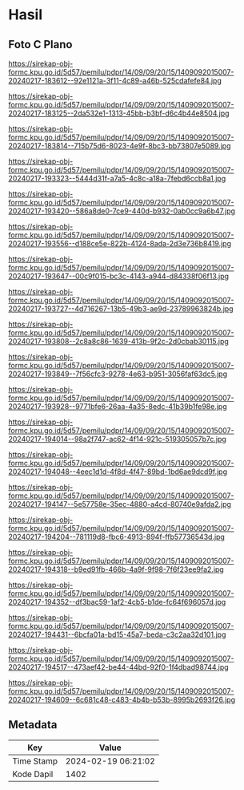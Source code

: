 # Hasil

## Foto C Plano

https://sirekap-obj-formc.kpu.go.id/5d57/pemilu/pdpr/14/09/09/20/15/1409092015007-20240217-183612--92e1121a-3f11-4c89-a46b-525cdafefe84.jpg

https://sirekap-obj-formc.kpu.go.id/5d57/pemilu/pdpr/14/09/09/20/15/1409092015007-20240217-183125--2da532e1-1313-45bb-b3bf-d6c4b44e8504.jpg

https://sirekap-obj-formc.kpu.go.id/5d57/pemilu/pdpr/14/09/09/20/15/1409092015007-20240217-183814--715b75d6-8023-4e9f-8bc3-bb73807e5089.jpg

https://sirekap-obj-formc.kpu.go.id/5d57/pemilu/pdpr/14/09/09/20/15/1409092015007-20240217-193323--5444d31f-a7a5-4c8c-a18a-7febd6ccb8a1.jpg

https://sirekap-obj-formc.kpu.go.id/5d57/pemilu/pdpr/14/09/09/20/15/1409092015007-20240217-193420--586a8de0-7ce9-440d-b932-0ab0cc9a6b47.jpg

https://sirekap-obj-formc.kpu.go.id/5d57/pemilu/pdpr/14/09/09/20/15/1409092015007-20240217-193556--d188ce5e-822b-4124-8ada-2d3e736b8419.jpg

https://sirekap-obj-formc.kpu.go.id/5d57/pemilu/pdpr/14/09/09/20/15/1409092015007-20240217-193647--00c9f015-bc3c-4143-a944-d84338f06f13.jpg

https://sirekap-obj-formc.kpu.go.id/5d57/pemilu/pdpr/14/09/09/20/15/1409092015007-20240217-193727--4d716267-13b5-49b3-ae9d-23789963824b.jpg

https://sirekap-obj-formc.kpu.go.id/5d57/pemilu/pdpr/14/09/09/20/15/1409092015007-20240217-193808--2c8a8c86-1639-413b-9f2c-2d0cbab30115.jpg

https://sirekap-obj-formc.kpu.go.id/5d57/pemilu/pdpr/14/09/09/20/15/1409092015007-20240217-193849--7f56cfc3-9278-4e63-b951-3056faf63dc5.jpg

https://sirekap-obj-formc.kpu.go.id/5d57/pemilu/pdpr/14/09/09/20/15/1409092015007-20240217-193928--9771bfe6-26aa-4a35-8edc-41b39b1fe98e.jpg

https://sirekap-obj-formc.kpu.go.id/5d57/pemilu/pdpr/14/09/09/20/15/1409092015007-20240217-194014--98a2f747-ac62-4f14-921c-519305057b7c.jpg

https://sirekap-obj-formc.kpu.go.id/5d57/pemilu/pdpr/14/09/09/20/15/1409092015007-20240217-194048--4eec1d1d-4f8d-4f47-89bd-1bd6ae9dcd9f.jpg

https://sirekap-obj-formc.kpu.go.id/5d57/pemilu/pdpr/14/09/09/20/15/1409092015007-20240217-194147--5e57758e-35ec-4880-a4cd-80740e9afda2.jpg

https://sirekap-obj-formc.kpu.go.id/5d57/pemilu/pdpr/14/09/09/20/15/1409092015007-20240217-194204--781119d8-fbc6-4913-894f-ffb57736543d.jpg

https://sirekap-obj-formc.kpu.go.id/5d57/pemilu/pdpr/14/09/09/20/15/1409092015007-20240217-194318--b9ed91fb-466b-4a9f-9f98-7f6f23ee9fa2.jpg

https://sirekap-obj-formc.kpu.go.id/5d57/pemilu/pdpr/14/09/09/20/15/1409092015007-20240217-194352--df3bac59-1af2-4cb5-b1de-fc64f696057d.jpg

https://sirekap-obj-formc.kpu.go.id/5d57/pemilu/pdpr/14/09/09/20/15/1409092015007-20240217-194431--6bcfa01a-bd15-45a7-beda-c3c2aa32d101.jpg

https://sirekap-obj-formc.kpu.go.id/5d57/pemilu/pdpr/14/09/09/20/15/1409092015007-20240217-194517--473aef42-be44-44bd-92f0-1f4dbad98744.jpg

https://sirekap-obj-formc.kpu.go.id/5d57/pemilu/pdpr/14/09/09/20/15/1409092015007-20240217-194609--6c681c48-c483-4b4b-b53b-8995b2693f26.jpg


## Metadata

| Key        | Value               |
| ---------- | ------------------- |
| Time Stamp | 2024-02-19 06:21:02 |
| Kode Dapil | 1402                |




